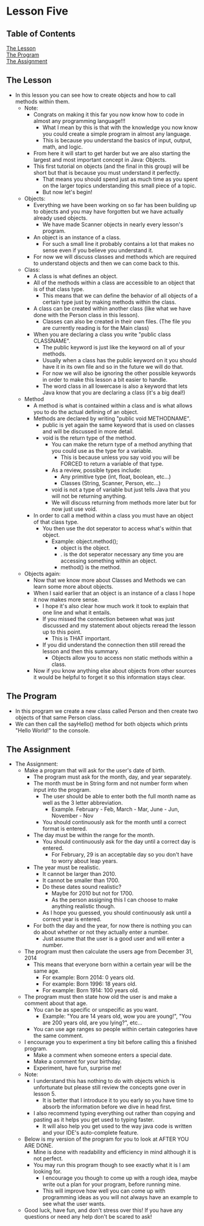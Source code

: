 # Lesson Five

## Table of Contents  
[The Lesson](#lesson)  
[The Program](#program)  
[The Assignment](#assignment)  

<a name="lesson"/>

## The Lesson

 * In this lesson you can see how to create objects and how to call methods within them.
	 * Note:
		 * Congrats on making it this far you now know how to code in almost any programming language!!!
			 * What I mean by this is that with the knowledge you now know you could create a simple program in almost any language.
			 * This is because you understand the basics of input, output, math, and logic.
		 * From here it will start to get harder but we are also starting the largest and most important concept in Java:  Objects.
		 * This first tutorial on objects (and the final in this group) will be short but that is because you must understand it perfectly.
			 * That means you should spend just as much time as you spent on the larger topics understanding this small piece of a topic.
			 * But now let's begin!
	 * Objects:
		 * Everything we have been working on so far has been building up to objects and you may have forgotten but we have actually already used objects.
			 * We have made Scanner objects in nearly every lesson's program.
		 * An object is an instance of a class.
			 * For such a small line it probably contains a lot that makes no sense even if you believe you understand it.
		 * For now we will discuss classes and methods which are required to understand objects and then we can come back to this.
	 * Class:
		 * A class is what defines an object.
		 * All of the methods within a class are accessible to an object that is of that class type.
			 * This means that we can define the behavior of all objects of a certain type just by making methods within the class.
		 * A class can be created within another class (like what we have done with the Person class in this lesson).
			 * Classes can also be created in their own files.  (The file you are currently reading is for the Main class)
		 * When you are declaring a class you write "public class CLASSNAME".
			 * The public keyword is just like the keyword on all of your methods.
			 * Usually when a class has the public keyword on it you should have it in its own file and so in the future we will do that.
			 * For now we will also be ignoring the other possible keywords in order to make this lesson a bit easier to handle.
			 * The word class in all lowercase is also a keyword that lets Java know that you are declaring a class (it's a big deal!)
	 * Method
		 * A method is what is contained within a class and is what allows you to do the actual defining of an object.
		 * Methods are declared by writing "public void METHODNAME".
			 * public is yet again the same keyword that is used on classes and will be discussed in more detail.
			 * void is the return type of the method.
				 * You can make the return type of a method anything that you could use as the type for a variable.
					 * This is because unless you say void you will be FORCED to return a variable of that type.
				 * As a review, possible types include:
					 * Any primitive type (int, float, boolean, etc...)
					 * Classes (String, Scanner, Person, etc...)
				 * void is not a type of variable but just tells Java that you will not be returning anything.
				 * We will discuss returning from methods more later but for now just use void.
		 * In order to call a method within a class you must have an object of that class type.
			 * You then use the dot seperator to access what's within that object.
				 * Example:  object.method();
					 * object is the object.
					 * . is the dot seperator necessary any time you are accessing something within an object.
					 * method() is the method.
	 * Objects again:
		 * Now that we know more about Classes and Methods we can learn some more about objects.
		 * When I said earlier that an object is an instance of a class I hope it now makes more sense.
			 * I hope it's also clear how much work it took to explain that one line and what it entails.
			 * If you missed the connection between what was just discussed and my statement about objects reread the lesson up to this point.
				 * This is THAT important.
			 * If you did understand the connection then still reread the lesson and then this summary.
				 * Objects allow you to access non static methods within a class.
		 * Now if you know anything else about objects from other sources it would be helpful to forget it so this information stays clear.


<a name="program"/>

## The Program

 * In this program we create a new class called Person and then create two objects of that same Person class.
 * We can then call the sayHello() method for both objects which prints "Hello World!" to the console.


<a name="assignment"/>

## The Assignment

 * The Assignment:
	 * Make a program that will ask for the user's date of birth.
		 * The program must ask for the month, day, and year separately.
		 * The month must be in String form and not number form when input into the program.
			 * The user should be able to enter both the full month name as well as the 3 letter abbreviation.
				 * Example.  February - Feb, March - Mar, June - Jun, November - Nov
			 * You should continuously ask for the month until a correct format is entered.
		 * The day must be within the range for the month.
			 * You should continuously ask for the day until a correct day is entered.
				 * For February, 29 is an acceptable day so you don't have to worry about leap years.
		 * The year must be realistic.
			 * It cannot be larger than 2010.
			 * It cannot be smaller than 1700.
			 * Do these dates sound realistic?
				 * Maybe for 2010 but not for 1700.
				 * As the person assigning this I can choose to make anything realistic though.
			 * As I hope you guessed, you should continuously ask until a correct year is entered.
		 * For both the day and the year, for now there is nothing you can do about whether or not they actually enter a number.
			 * Just assume that the user is a good user and will enter a number.
	 * The program must then calculate the users age from December 31, 2014
		 * This means that everyone born within a certain year will be the same age.
			 * For example:  Born 2014:  0 years old.
			 * For example:  Born 1996:  18 years old.
			 * For example:  Born 1914:  100 years old.
	 * The program must then state how old the user is and make a comment about that age.
		 * You can be as specific or unspecific as you want.
			 * Example:  "You are 14 years old, wow you are young!", "You are 200 years old, are you lying?", etc...
		 * You can use age ranges so people within certain categories have the same comment.
	 * I encourage you to experiment a tiny bit before calling this a finished program.
		 * Make a comment when someone enters a special date.
		 * Make a comment for your birthday.
		 * Experiment, have fun, surprise me!
	 * Note:
		 * I understand this has nothing to do with objects which is unfortunate but please still review the concepts gone over in lesson 5.
			 * It is better that I introduce it to you early so you have time to absorb the information before we dive in head first.
		 * I also recommend typing everything out rather than copying and pasting as it helps you get used to typing faster.
			 * It will also help you get used to the way java code is written and your IDE's auto-complete feature.
	 * Below is my version of the program for you to look at AFTER YOU ARE DONE.
		 * Mine is done with readability and efficiency in mind although it is not perfect.
		 * You may run this program though to see exactly what it is I am looking for.
			 * I encourage you though to come up with a rough idea, maybe write out a plan for your program, before running mine.
			 * This will improve how well you can come up with programming ideas as you will not always have an example to see what the user wants.
	 * Good luck, have fun, and don't stress over this!  If you have any questions or need any help don't be scared to ask!
